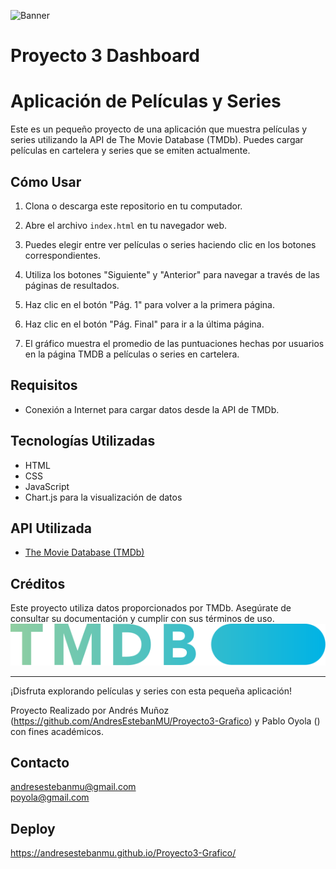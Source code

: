 ![Banner](./asssets/banner.png)
# Proyecto 3 Dashboard
# Aplicación de Películas y Series

Este es un pequeño proyecto de una aplicación que muestra películas y series utilizando la API de The Movie Database (TMDb). Puedes cargar películas en cartelera y series que se emiten actualmente.

## Cómo Usar

1. Clona o descarga este repositorio en tu computador.

2. Abre el archivo `index.html` en tu navegador web.

3. Puedes elegir entre ver películas o series haciendo clic en los botones correspondientes.

4. Utiliza los botones "Siguiente" y "Anterior" para navegar a través de las páginas de resultados.

5. Haz clic en el botón "Pág. 1" para volver a la primera página.

6. Haz clic en el botón "Pág. Final" para ir a la última página.

7. El gráfico muestra el promedio de las puntuaciones hechas por usuarios en la página TMDB a películas o series en cartelera.

## Requisitos

- Conexión a Internet para cargar datos desde la API de TMDb.

## Tecnologías Utilizadas

- HTML
- CSS
- JavaScript
- Chart.js para la visualización de datos

## API Utilizada

- [The Movie Database (TMDb)](https://www.themoviedb.org/documentation/api)


## Créditos

Este proyecto utiliza datos proporcionados por TMDb. Asegúrate de consultar su documentación y cumplir con sus términos de uso.![Banner](assests/blue_short-8e7b30f73a4020692ccca9c88bafe5dcb6f8a62a4c6bc55cd9ba82bb2cd95f6c.svg)

---

¡Disfruta explorando películas y series con esta pequeña aplicación!

Proyecto Realizado por Andrés Muñoz (https://github.com/AndresEstebanMU/Proyecto3-Grafico) y Pablo Oyola () con fines académicos.

## Contacto

andresestebanmu@gmail.com  
poyola@gmail.com

## Deploy

https://andresestebanmu.github.io/Proyecto3-Grafico/
